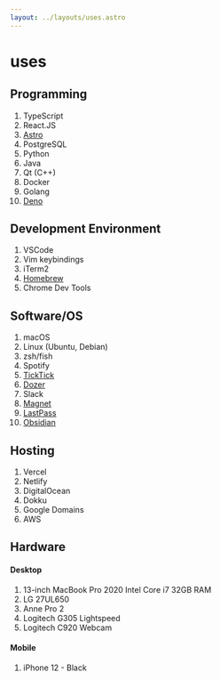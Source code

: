 ```yaml
---
layout: ../layouts/uses.astro
---
```


# uses

## Programming

1. TypeScript
2. React.JS
3. [Astro](https://astro.build/)
4. PostgreSQL
5. Python
6. Java
7. Qt (C++)
8. Docker
9. Golang
10. [Deno](https://deno.land/)

## Development Environment

1. VSCode
2. Vim keybindings
3. iTerm2
4. [Homebrew](https://brew.sh/)
5. Chrome Dev Tools

## Software/OS

1. macOS
2. Linux (Ubuntu, Debian)
3. zsh/fish
4. Spotify
5. [TickTick](https://ticktick.com/?language=en_US)
6. [Dozer](https://github.com/Mortennn/Dozer)
7. Slack
8. [Magnet](https://apps.apple.com/us/app/magnet/id441258766?mt=12)
9. [LastPass](https://www.lastpass.com/)
10. [Obsidian](https://obsidian.md/)

## Hosting

1. Vercel
2. Netlify
3. DigitalOcean
4. Dokku
5. Google Domains
6. AWS

## Hardware

#### Desktop

1. 13-inch MacBook Pro 2020 Intel Core i7 32GB RAM
2. LG 27UL650
3. Anne Pro 2
4. Logitech G305 Lightspeed
5. Logitech C920 Webcam

#### Mobile

1. iPhone 12 - Black
